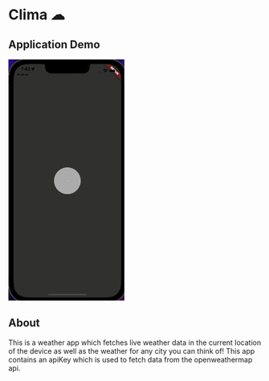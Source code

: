 # Clima ☁

## Application Demo

![alt text](images/application_demo.gif)

## About

This is a weather app which fetches live weather data in the current location of the device as well as the weather for any city you can think of! This app contains an apiKey which is used to fetch data from the openweathermap api. 

